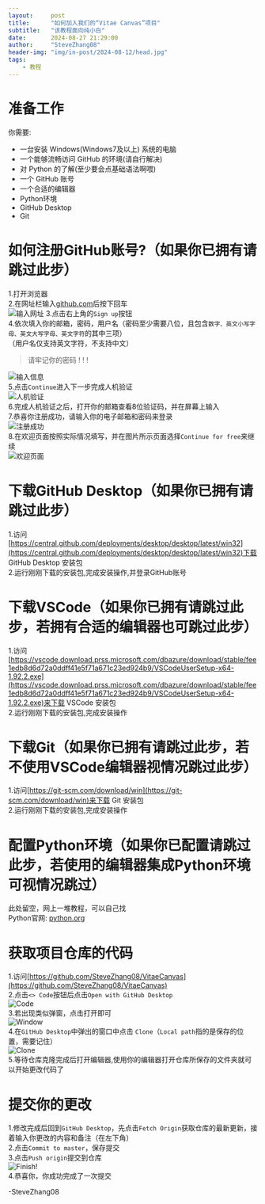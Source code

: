 ```yaml
---
layout:     post
title:      "如何加入我们的“Vitae Canvas”项目"
subtitle:   "该教程面向纯小白"
date:       2024-08-27 21:29:00
author:     "SteveZhang08"
header-img: "img/in-post/2024-08-12/head.jpg"
tags:
    - 教程
---
```


# 准备工作
你需要:
- 一台安装 Windows(Windows7及以上) 系统的电脑
- 一个能够流畅访问 GitHub 的环境(请自行解决)
- 对 Python 的了解(至少要会点基础语法啊喂) 
- 一个 GitHub 账号
- 一个合适的编辑器
- Python环境
- GitHub Desktop
- Git

# 如何注册GitHub账号?（如果你已拥有请跳过此步）
1.打开浏览器  
2.在网址栏输入[github.com](github.com)后按下回车  
![输入网址](https://stevezhang08.github.io/web.github.io/img/in-post/2024-08-27/1.PNG)
3.点击右上角的```Sign up```按钮  
4.依次填入你的邮箱，密码，用户名（密码至少需要八位，且包含```数字、英文小写字母、英文大写字母、英文字符```的其中三项）  
（用户名仅支持英文字符，不支持中文） 
> 请牢记你的密码 ! ! !  

![输入信息](https://stevezhang08.github.io/web.github.io/img/in-post/2024-08-27/2.PNG)  
5.点击```Continue```进入下一步完成人机验证   
![人机验证](https://stevezhang08.github.io/web.github.io/img/in-post/2024-08-27/3.PNG)  
6.完成人机验证之后，打开你的邮箱查看8位验证码，并在屏幕上输入  
7.恭喜你注册成功，请输入你的电子邮箱和密码来登录  
![注册成功](https://stevezhang08.github.io/web.github.io/img/in-post/2024-08-27/4.PNG)  
8.在欢迎页面按照实际情况填写，并在图片所示页面选择```Continue for free```来继续  
![欢迎页面](https://stevezhang08.github.io/web.github.io/img/in-post/2024-08-27/5.PNG)  

# 下载GitHub Desktop（如果你已拥有请跳过此步）
1.访问[https://central.github.com/deployments/desktop/desktop/latest/win32](https://central.github.com/deployments/desktop/desktop/latest/win32)下载 GitHub Desktop 安装包  
2.运行刚刚下载的安装包,完成安装操作,并登录GitHub账号  

# 下载VSCode（如果你已拥有请跳过此步，若拥有合适的编辑器也可跳过此步）
1.访问[https://vscode.download.prss.microsoft.com/dbazure/download/stable/fee1edb8d6d72a0ddff41e5f71a671c23ed924b9/VSCodeUserSetup-x64-1.92.2.exe](https://vscode.download.prss.microsoft.com/dbazure/download/stable/fee1edb8d6d72a0ddff41e5f71a671c23ed924b9/VSCodeUserSetup-x64-1.92.2.exe)来下载 VSCode 安装包  
2.运行刚刚下载的安装包,完成安装操作

# 下载Git（如果你已拥有请跳过此步，若不使用VSCode编辑器视情况跳过此步）
1.访问[https://git-scm.com/download/win](https://git-scm.com/download/win)来下载 Git 安装包  
2.运行刚刚下载的安装包,完成安装操作

# 配置Python环境（如果你已配置请跳过此步，若使用的编辑器集成Python环境可视情况跳过）
此处留空，网上一堆教程，可以自己找  
Python官网: [python.org](pyhton.org)

# 获取项目仓库的代码  
1.访问[https://github.com/SteveZhang08/VitaeCanvas](https://github.com/SteveZhang08/VitaeCanvas)  
2.点击```<> Code```按钮后点击```Open with GitHub Desktop```  
![Code](https://stevezhang08.github.io/web.github.io/img/in-post/2024-08-27/7.PNG)   
3.若出现类似弹窗，点击打开即可  
![Window](https://stevezhang08.github.io/web.github.io/img/in-post/2024-08-27/8.PNG)  
4.在```GitHub Desktop```中弹出的窗口中点击 ```Clone```（```Local path```指的是保存的位置，需要记住）  
![Clone](https://stevezhang08.github.io/web.github.io/img/in-post/2024-08-27/9.PNG)  
5.等待仓库克隆完成后打开编辑器,使用你的编辑器打开仓库所保存的文件夹就可以开始更改代码了  

# 提交你的更改
1.修改完成后回到```GitHub Desktop```，先点击```Fetch Origin```获取仓库的最新更新，接着输入你更改的内容和备注（在左下角）  
2.点击```Commit to master```，保存提交  
3.点击```Push origin```提交到仓库  
![Finish!](https://stevezhang08.github.io/web.github.io/img/in-post/2024-08-27/10.PNG)   
4.恭喜你，你成功完成了一次提交

-SteveZhang08 